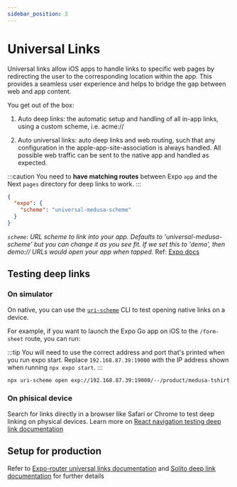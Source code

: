 ```yaml
---
sidebar_position: 3
---
```


# Universal Links

Universal links allow iOS apps to handle links to specific web pages by redirecting the user to the corresponding location within the app. This provides a seamless user experience and helps to bridge the gap between web and app content.

You get out of the box: 

1. Auto deep links: the automatic setup and handling of all in-app links, using a custom scheme, i.e. acme://

2. Auto universal links: auto deep links and web routing, such that any configuration in the apple-app-site-association is always handled. All possible web traffic can be sent to the native app and handled as expected.


:::caution
You need to **have matching routes** between Expo `app` and the Next `pages` directory for deep links to work.
:::



```json title="apps/expo/app.json"
{
  "expo": {
    "scheme": "universal-medusa-scheme"
  }
}
```
*`scheme`: URL scheme to link into your app. Defaults to 'universal-medusa-scheme' but you can change it as you see fit. If we set this to 'demo', then demo:// URLs would open your app when tapped.* Ref: [Expo docs](https://docs.expo.dev/versions/latest/config/app/#scheme)
## Testing deep links


### On simulator

On native, you can use the [`uri-scheme`](https://www.npmjs.com/package/uri-scheme) CLI to test opening native links on a device.

For example, if you want to launch the Expo Go app on iOS to the `/form-sheet` route, you can run:


:::tip
You will need to use the correct address and port that's printed when you run expo start. Replace `192.168.87.39:19000` with the IP address shown when running `npx expo start`.
:::

```bash
npx uri-scheme open exp://192.168.87.39:19000/--/product/medusa-tshirt --ios
```

### On phisical device

Search for links directly in a browser like Safari or Chrome to test deep linking on physical devices. Learn more on [React navigation testing deep link documentation](https://reactnavigation.org/docs/deep-linking/#testing-deep-links)

## Setup for production

Refer to [Expo-router universal links documentation](https://expo.github.io/router/docs/features/linking) and [Solito deep link documentation](https://solito.dev/recipes/deep-linking) for further details


